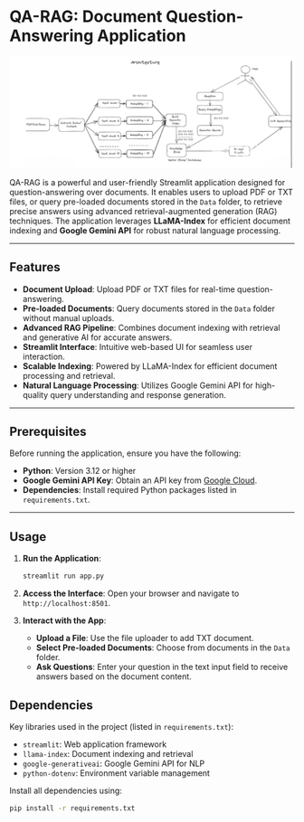 # QA-RAG: Document Question-Answering Application

![QA-RAG Demo](assets/image.png)

QA-RAG is a powerful and user-friendly Streamlit application designed for question-answering over documents. It enables users to upload PDF or TXT files, or query pre-loaded documents stored in the `Data` folder, to retrieve precise answers using advanced retrieval-augmented generation (RAG) techniques. The application leverages **LLaMA-Index** for efficient document indexing and **Google Gemini API** for robust natural language processing.

---

## Features

- **Document Upload**: Upload PDF or TXT files for real-time question-answering.
- **Pre-loaded Documents**: Query documents stored in the `Data` folder without manual uploads.
- **Advanced RAG Pipeline**: Combines document indexing with retrieval and generative AI for accurate answers.
- **Streamlit Interface**: Intuitive web-based UI for seamless user interaction.
- **Scalable Indexing**: Powered by LLaMA-Index for efficient document processing and retrieval.
- **Natural Language Processing**: Utilizes Google Gemini API for high-quality query understanding and response generation.

---

## Prerequisites

Before running the application, ensure you have the following:

- **Python**: Version 3.12 or higher
- **Google Gemini API Key**: Obtain an API key from [Google Cloud](https://cloud.google.com).
- **Dependencies**: Install required Python packages listed in `requirements.txt`.

---

## Usage

1. **Run the Application**:
   ```bash
   streamlit run app.py
   ```

2. **Access the Interface**:
   Open your browser and navigate to `http://localhost:8501`.

3. **Interact with the App**:
   - **Upload a File**: Use the file uploader to add TXT document.
   - **Select Pre-loaded Documents**: Choose from documents in the `Data` folder.
   - **Ask Questions**: Enter your question in the text input field to receive answers based on the document content.


## Dependencies
Key libraries used in the project (listed in `requirements.txt`):
- `streamlit`: Web application framework
- `llama-index`: Document indexing and retrieval
- `google-generativeai`: Google Gemini API for NLP
- `python-dotenv`: Environment variable management

Install all dependencies using:
```bash
pip install -r requirements.txt
```
